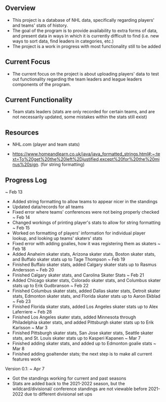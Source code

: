 ## Overview ##

 * This project is a database of NHL data, specifically regarding players' and 
   teams' stats of history.
 * The goal of the program is to provide availability to extra forms of data, and 
   present data in ways
   in which it is currently difficult to find (i.e. new ways to sort data, find 
   leaders in categories,
   etc.)
 * The project is a work in progress with most functionality still to be added

## Current Focus ##

* The current focus on the project is about uploading players' data to test out 
  functionality regarding
  the team leaders and league leaders components of the program.

## Current Functionality ##

 * Team stats leaders (stats are only recorded for certain teams, and are not 
   necessarily updated, some
   mistakes within the stats still exist)

## Resources ##

 * NHL.com (player and team stats)

 * https://www.homeandlearn.co.uk/java/java_formatted_strings.html#:~:text=To%20get%20the%20left%2Djustified,except%20for%20the%20minus%20sign. (for string formatting)

## Progress Log ##

~ Feb 13
 * Added string formatting to allow teams to appear nicer in the standings
 * Updated data/records for all teams
 * Fixed error where teams' conferences were not being properly checked
~ Feb 14
 * Changed workings of printing player's stats to allow for string formatting
~ Feb 15
 * Worked on formatting of players' information for individual player lookup,
   and looking up teams' skaters' stats
 * Fixed error with adding goalies, how it was registering them as skaters
~ Feb 18
 * Added Anaheim skater stats, Arizona skater stats, Boston skater stats, and
   Buffalo skater stats up to Tage Thompson
~ Feb 19
 * Finished Buffalo skater stats, added Calgary skater stats up to Rasmus
   Andersson
~ Feb 20
 * Finished Calgary skater stats, and Carolina Skater Stats
~ Feb 21
 * Added Chicago skater stats, Colorado skater stats, and Columbus skater
   stats up to Erik Gudbranson
~ Feb 22
 * Finished Columbus skater stats, added Dallas skater stats, Detroit skater
   stats, Edmonton skater stats, and Florida skater stats up to Aaron Ekblad
~ Feb 23
 * Finished Florida skater stats, added Los Angeles skater stats up to Alex
   Laferriere
~ Feb 28
 * Finished Los Angeles skater stats, added Minnesota through Philadelphia
   skater stats, and added Pittsburgh skater stats up to Erik Karlsson
~ Mar 3
 * Finished Pittsburgh skater stats, San Jose skater stats, Seattle skater
   stats, and St. Louis skater stats up to Kasperi Kapanen
~ Mar 7
 * Finished adding skater stats, and added up to Edmonton goalie stats
~ Mar 8
 * Finished adding goaltender stats; the next step is to make all current
   features work

Version 0.1:
~ Apr 7
 * Got the standings working for current and past seasons
 * Stats are added back to the 2021-2022 season, but the wildcard/divisional/
   conference standings are not viewable before 2021-2022 due to different
   divisional set ups